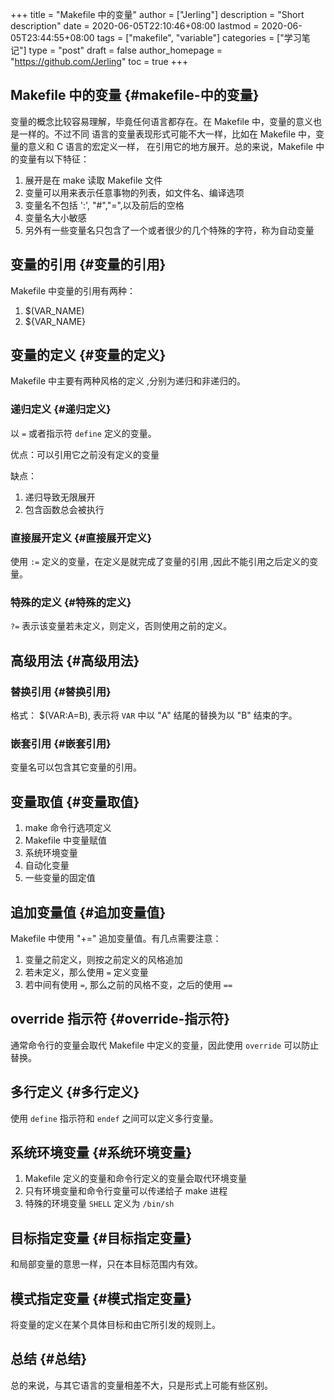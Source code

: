 +++
title = "Makefile 中的变量"
author = ["Jerling"]
description = "Short description"
date = 2020-06-05T22:10:46+08:00
lastmod = 2020-06-05T23:44:55+08:00
tags = ["makefile", "variable"]
categories = ["学习笔记"]
type = "post"
draft = false
author_homepage = "https://github.com/Jerling"
toc = true
+++

## Makefile 中的变量 {#makefile-中的变量}

变量的概念比较容易理解，毕竟任何语言都存在。在 Makefile 中，变量的意义也是一样的。不过不同
语言的变量表现形式可能不大一样，比如在 Makefile 中，变量的意义和 C 语言的宏定义一样，
在引用它的地方展开。总的来说，Makefile 中的变量有以下特征：

1.  展开是在 make 读取 Makefile 文件
2.  变量可以用来表示任意事物的列表，如文件名、编译选项
3.  变量名不包括 ':', "#","=",以及前后的空格
4.  变量名大小敏感
5.  另外有一些变量名只包含了一个或者很少的几个特殊的字符，称为自动变量


## 变量的引用 {#变量的引用}

Makefile 中变量的引用有两种：

1.  $(VAR\_NAME)
2.  ${VAR\_NAME}


## 变量的定义 {#变量的定义}

Makefile 中主要有两种风格的定义 ,分别为递归和非递归的。


### 递归定义 {#递归定义}

以 `=` 或者指示符 `define` 定义的变量。

优点：可以引用它之前没有定义的变量

缺点：

1.  递归导致无限展开
2.  包含函数总会被执行


### 直接展开定义 {#直接展开定义}

使用 `:=` 定义的变量，在定义是就完成了变量的引用 ,因此不能引用之后定义的变量。


### 特殊的定义 {#特殊的定义}

`?=` 表示该变量若未定义，则定义，否则使用之前的定义。


## 高级用法 {#高级用法}


### 替换引用 {#替换引用}

格式： $(VAR:A=B), 表示将 `VAR` 中以 "A" 结尾的替换为以 "B" 结束的字。


### 嵌套引用 {#嵌套引用}

变量名可以包含其它变量的引用。


## 变量取值 {#变量取值}

1.  make 命令行选项定义
2.  Makefile 中变量赋值
3.  系统环境变量
4.  自动化变量
5.  一些变量的固定值


## 追加变量值 {#追加变量值}

Makefile 中使用 "+=" 追加变量值。有几点需要注意：

1.  变量之前定义，则按之前定义的风格追加
2.  若未定义，那么使用 `=` 定义变量
3.  若中间有使用 `=`, 那么之前的风格不变，之后的使用 `==`


## override 指示符 {#override-指示符}

通常命令行的变量会取代 Makefile 中定义的变量，因此使用 `override` 可以防止替换。


## 多行定义 {#多行定义}

使用 `define` 指示符和 `endef` 之间可以定义多行变量。


## 系统环境变量 {#系统环境变量}

1.  Makefile 定义的变量和命令行定义的变量会取代环境变量
2.  只有环境变量和命令行变量可以传递给子 make 进程
3.  特殊的环境变量 `SHELL` 定义为 `/bin/sh`


## 目标指定变量 {#目标指定变量}

和局部变量的意思一样，只在本目标范围内有效。


## 模式指定变量 {#模式指定变量}

将变量的定义在某个具体目标和由它所引发的规则上。


## 总结 {#总结}

总的来说，与其它语言的变量相差不大，只是形式上可能有些区别。
